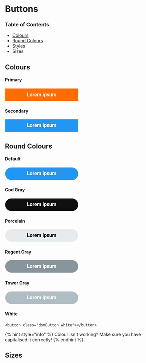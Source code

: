 # Buttons

### Table of Contents

* [Colours](./#colours)
* [Round Colours](./#round-colours)
* Styles
* Sizes

## Colours

#### Primary

![.dsmButton](../.gitbook/assets/primary.png)

#### Secondary

![.dsmButton secondary](../.gitbook/assets/secondary.png)

## Round Colours

#### Default

![.dsmButton round](../.gitbook/assets/defaultround.png)

#### Cod Gray

![.dsmButton round codGray](../.gitbook/assets/codgray.png)

#### Porcelain

![.dsmButton round porcelain](../.gitbook/assets/porcelain.png)

#### Regent Gray

![.dsmButton round regentGray](../.gitbook/assets/regentgray.png)

#### Tower Gray

![.dsmButton round towerGray](../.gitbook/assets/towergray.png)

#### White

```markup
<button class="dsmButton white"></button>
```

{% hint style="info" %}
Colour isn't working? Make sure you have capitalised it correctly!
{% endhint %}

## Sizes




